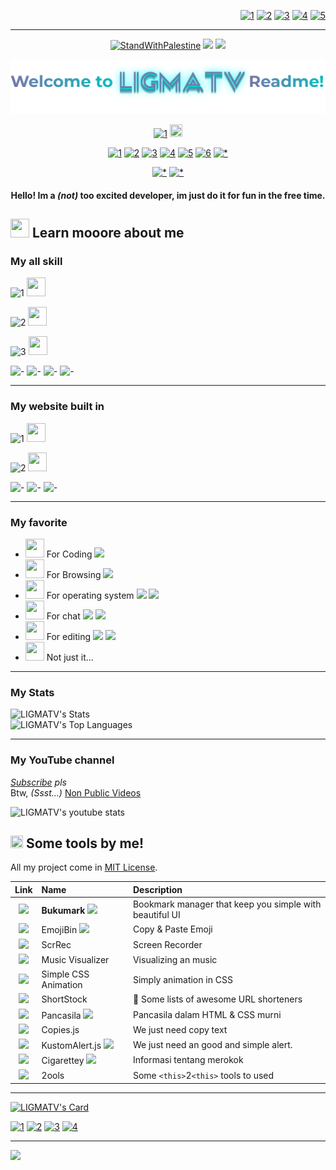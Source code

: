 <div align="right">

[![1](https://img.shields.io/badge/Telegram%20Animated%20Emojis-fff?style=flat-square&logo=github&logoColor=000)](https://github.com/Tarikul-Islam-Anik/Telegram-Animated-Emojis)
[![2](https://img.shields.io/badge/awesome%20badges-fff?style=flat-square&logo=github&logoColor=000)](https://github.com/Envoy-VC/awesome-badges) 
[![3](https://img.shields.io/badge/github%20readme%20stats-fff?style=flat-square&logo=github&logoColor=000)](https://github.com/anuraghazra/github-readme-stats) 
[![4](https://img.shields.io/badge/youtube%20stats%20card-fff?style=flat-square&logo=github&logoColor=000)](https://github.com/dhyeythumar/youtube-stats-card) 
[![5](https://img.shields.io/badge/github%20profile%20views%20counter-fff?style=flat-square&logo=github&logoColor=000)](https://github.com/antonkomarev/github-profile-views-counter)

</div>

---

<div align="center">

[![StandWithPalestine](https://raw.githubusercontent.com/Safouene1/support-palestine-banner/master/StandWithPalestine.svg)](https://techforpalestine.org/learn-more)
![](https://komarev.com/ghpvc/?username=LIGMATV&color=07bbbc&style=flat-square)
[![](https://img.shields.io/badge/Status-687790?style=flat-square&logo=proto.io&logoColor=15ff00)](https://l.hyperping.app/)
</p>

![HEADER](https://raw.githubusercontent.com/LIGMATV/LIGMATV/main/HEADER.svg)

[![1](https://img.shields.io/badge/Read%20My%20Blogs!-07bbbc?style=for-the-badge)](https://ligmatv.vercel.app/blog) <img src="https://raw.githubusercontent.com/Tarikul-Islam-Anik/Telegram-Animated-Emojis/main/Travel%20and%20Places/Rocket.webp" style="width:20px; height:20px;"> </p>

[![1](https://img.shields.io/badge/YouTube-FF0000?style=for-the-badge&logo=youtube&logoColor=white)](https://l-i.vercel.app/youtube)
[![2](https://img.shields.io/badge/GitHub-100000?style=for-the-badge&logo=github&logoColor=white)](https://github.com/LIGMATV)
[![3](https://custom-icon-badges.demolab.com/badge/Icon%20Pack%20Studio-f2f3f5?logo=ips&style=for-the-badge)](https://share.iconpackstudio.com/users/Fkfb)
[![4](https://custom-icon-badges.demolab.com/badge/Sticker.ly-0D50F7?logo=sticker.ly&style=for-the-badge&logoColor=white)](https://sticker.ly/user/officialligmatv)
[![5](https://custom-icon-badges.demolab.com/badge/Twibbon-9CE0F0?logo=twibbon&style=for-the-badge)](https://klip.id/user/64e31cf9bb8cabfbe8a55314)
[![6](https://img.shields.io/badge/Mastodon-6364FF?style=for-the-badge&logo=Mastodon&logoColor=white)](https://hear-me.social/@l)
[![*](https://img.shields.io/badge/Bu51nn3ss%20=%20Email-D14836?style=for-the-badge&logo=gmail&logoColor=white)](mailto:ligmatv.id@gmail.com)

[![*](https://img.shields.io/badge/File%20PPTX-B7472A?style=for-the-badge&logo=microsoft-powerpoint&logoColor=white)](https://github.com/kdensport/File-PPTX)
[![*](https://img.shields.io/badge/Video%20Lama-B7472A?style=for-the-badge&logo=youtube&logoColor=white)](https://github.com/kdensport/Videos)

#### Hello! Im a *(not)* too excited developer, im just do it for fun in the free time.

</div>

## <img src="https://raw.githubusercontent.com/Tarikul-Islam-Anik/Telegram-Animated-Emojis/main/Objects/Books.webp" style="width:30px; height:30px;"> Learn mooore about me
  
### My all skill

![1](https://img.shields.io/badge/HTML5-E34F26?style=for-the-badge&logo=html5&logoColor=white) <img src="https://raw.githubusercontent.com/Tarikul-Islam-Anik/Telegram-Animated-Emojis/main/People/Flexed%20Biceps.webp" style="width:30px; height:30px;">

![2](https://img.shields.io/badge/CSS3-1572B6?style=for-the-badge&logo=css3&logoColor=white) <img src="https://raw.githubusercontent.com/Tarikul-Islam-Anik/Telegram-Animated-Emojis/main/People/Flexed%20Biceps.webp" style="width:30px; height:30px;">

![3](https://img.shields.io/badge/JavaScript-F7DF1E?style=for-the-badge&logo=JavaScript&logoColor=white) <img src="https://raw.githubusercontent.com/Tarikul-Islam-Anik/Telegram-Animated-Emojis/main/Smileys/Confused%20Face.webp" style="width:30px; height:30px;">

![-](https://img.shields.io/badge/npm-CB3837?style=for-the-badge&logo=npm&logoColor=white) 
![-](https://img.shields.io/badge/Node.js-43853D?style=for-the-badge&logo=node.js&logoColor=white) 
![-](https://img.shields.io/badge/Sass-CC6699?style=for-the-badge&logo=sass&logoColor=white) 
![-](https://img.shields.io/badge/Markdown-000000?style=for-the-badge&logo=markdown&logoColor=white)

---

### My website built in

![1](https://img.shields.io/badge/GitHub-100000?style=for-the-badge&logo=github&logoColor=white)  <img src="https://raw.githubusercontent.com/Tarikul-Islam-Anik/Telegram-Animated-Emojis/main/Objects/File%20Folder.webp" style="width:30px; height:30px;">

![2](https://img.shields.io/badge/Vercel-000000?style=for-the-badge&logo=vercel&logoColor=white) <img src="https://raw.githubusercontent.com/Tarikul-Islam-Anik/Telegram-Animated-Emojis/main/People/Victory%20Hand.webp" style="width:30px; height:30px;">

![-](https://img.shields.io/badge/Docsify-42b983?style=for-the-badge) ![-](https://custom-icon-badges.demolab.com/badge/Protected%20by%20DMCA-c0ffbf?logo=dmca&style=for-the-badge) ![-](https://img.shields.io/badge/%E2%9C%A8%20My%20skills-07bbbc?style=for-the-badge)

---

### My favorite

*   <img src="https://raw.githubusercontent.com/Tarikul-Islam-Anik/Telegram-Animated-Emojis/main/Objects/Keyboard.webp" style="width:30px; height:30px;"> For Coding ![](https://img.shields.io/badge/VSCodium-0078D4?style=flat-square&logo=visual%20studio%20code&logoColor=white)   
*   <img src="https://raw.githubusercontent.com/Tarikul-Islam-Anik/Telegram-Animated-Emojis/main/Objects/Magnifying%20Glass%20Tilted%20Left.webp" style="width:30px; height:30px;"> For Browsing ![](https://img.shields.io/badge/Google_chrome-4285F4?style=flat-square&logo=Google-chrome&logoColor=white)   
*   <img src="https://raw.githubusercontent.com/Tarikul-Islam-Anik/Telegram-Animated-Emojis/main/Objects/Laptop.webp" style="width:30px; height:30px;"> For operating system ![](https://img.shields.io/badge/Windows-0078D6?style=flat-square&logo=windows&logoColor=white) ![](https://img.shields.io/badge/Android-3DDC84?style=flat-square&logo=android&logoColor=white)  
*   <img src="https://raw.githubusercontent.com/Tarikul-Islam-Anik/Telegram-Animated-Emojis/main/Symbols/Speech%20Balloon.webp" style="width:30px; height:30px;"> For chat ![](https://img.shields.io/badge/WhatsApp-25D366?style=flat-square&logo=whatsapp&logoColor=white) ![](https://custom-icon-badges.demolab.com/badge/ChatGPT-70A597?logo=chatgpt&style=flat-square&logoColor=white)  
*   <img src="https://raw.githubusercontent.com/Tarikul-Islam-Anik/Telegram-Animated-Emojis/main/Objects/Television.webp" style="width:30px; height:30px;"> For editing ![](https://custom-icon-badges.demolab.com/badge/Lunacy-179DE3?style=flat-square&logo=lunacy-editor&logoColor=white) ![](https://custom-icon-badges.demolab.com/badge/Windows%20Movie%20Maker-ebebeb?logo=wlmm&style=flat) 
*   <img src="https://raw.githubusercontent.com/Tarikul-Islam-Anik/Telegram-Animated-Emojis/main/Objects/Megaphone.webp" style="width:30px; height:30px;"> Not just it...
  
---

### My Stats

![LIGMATV's Stats](https://github-readme-stats.vercel.app/api?username=LIGMATV&theme=nord)  
![LIGMATV's Top Languages](https://github-readme-stats.vercel.app/api/top-langs/?username=LIGMATV&theme=nord&hide_border=false&include_all_commits=false&count_private=false)

---

### My YouTube channel

*[Subscribe](https://l-i.vercel.app/youtube) pls* <br>Btw, *(Ssst...)* [Non Public Videos](https://l-i.now.sh/nonpublic)

![LIGMATV's youtube stats](https://youtube-stats-card.vercel.app/api?channelid=UC8rQRn6PqLyzyAhpiiGcOjw&title_color=367B80&ion_color=893AEF&text_color=367B80&bg_color=EFF1F5)

## <img src="https://raw.githubusercontent.com/Tarikul-Islam-Anik/Telegram-Animated-Emojis/main/Objects/Luggage.webp" style="width:20px; height:20px;"> Some tools by me!

All my project come in [MIT License](https://opensource.org/license/mit).
  
| Link | Name | Description |
|:-:|:-|:-|
| [<img src="https://github.com/LIGMATV/LIGMATV/assets/143163098/930a931f-604a-4a19-9bda-ab53141acf75" width="80">](https://bukumark.vercel.app/)| **Bukumark** ![](https://img.shields.io/badge/Most%20updated!-07bbbc?style=flat-square) | Bookmark manager that keep you simple with beautiful UI |
| [<img src="https://github.com/LIGMATV/LIGMATV/assets/143163098/7ec10b0d-f4ff-4bf5-a9f6-c78f1b261b18" width="50">](https://emojibin.vercel.app/) | EmojiBin ![](https://img.shields.io/badge/First%20repostory-000?style=flat-square) | Copy & Paste Emoji |
|  [<img src="https://github.com/LIGMATV/LIGMATV/assets/143163098/3035351c-4424-43f3-9065-c91d3c9bfb74" width="50">](https://scrrec.vercel.app/) | ScrRec | Screen Recorder |
| [<img src="https://github.com/LIGMATV/LIGMATV/assets/143163098/574aa89f-0b77-4dda-9439-c23a7bc3d76e" width="50">](https://simplemusicvisualizer.vercel.app/) | Music Visualizer | Visualizing an music |
| [<img src="https://github.com/LIGMATV/LIGMATV/assets/143163098/9557d80d-a63d-4be0-8ecd-97317bc74a58" width="50">](https://simplecssanimation.vercel.app/) | Simple CSS Animation | Simply animation in CSS |
| [<img src="https://github.com/LIGMATV/LIGMATV/assets/143163098/a7704a37-1de3-45a6-b611-361776c89ab0" width="50">](https://l-i.now.sh/shortstock) | ShortStock | 🔗 Some lists of awesome URL shorteners |
| [<img src="https://github.com/LIGMATV/LIGMATV/assets/143163098/8ad5f234-eabf-4027-8ff7-b970d80cfac4" width="50">](https://pancasila.vercel.app/) | Pancasila ![](https://img.shields.io/badge/%F0%9F%8C%90%20Local-efefef?style=flat-square) | Pancasila dalam HTML & CSS murni |
| [<img src="https://github.com/LIGMATV/LIGMATV/assets/143163098/d1c880dd-7318-4769-90b3-6300e5647bce" width="50">](https://copies.vercel.app/) | Copies.js | We just need copy text |
| [<img src="https://github.com/LIGMATV/LIGMATV/assets/143163098/97c15b45-e8f7-4ec1-ad21-6069c9d4ce70" width="50">](https://kalert.vercel.app/) | KustomAlert.js ![](https://img.shields.io/badge/Failed-ff0000?style=flat-square) | We just need an good and simple alert. |
| [<img src="https://github.com/LIGMATV/LIGMATV/assets/143163098/2632f96d-8f19-4ea3-ada1-7fc82f19546b" width="50">](https://xn--b78h.vercel.app/) | Cigarettey ![](https://img.shields.io/badge/%F0%9F%8C%90%20Local-efefef?style=flat-square) | Informasi tentang merokok |
| [<img src="https://github.com/LIGMATV/LIGMATV/assets/143163098/f112dac4-748e-4287-a071-7cbad53b23ce" width="50">](https://2ools.vercel.app/) | 2ools | Some `<this>`2`<this>` tools to used |

---

[![LIGMATV's Card](https://github-readme-stats.vercel.app/api/pin/?username=LIGMATV&repo=Archives&theme=catppuccin_latte)](https://archivs.vercel.app/)

[![1](https://custom-icon-badges.demolab.com/badge/Arc%20Browser-000?logo=arcbrowser&style=for-the-badge&logoColor=white)](https://archivs.vercel.app/arc.net/index.html)
[![2](https://custom-icon-badges.demolab.com/badge/Is%20Arc%20On%20Windows%20Yet-000?logo=arcbrowser&style=for-the-badge&logoColor=white)](https://archivs.vercel.app/www.isarconwindowsyet.com/index.html)
[![3](https://img.shields.io/badge/Windows%207%20Games-000?style=for-the-badge&logo=windows-xp&logoColor=white)](https://archivs.vercel.app/win7games.com/index.html) 
[![4](https://img.shields.io/badge/PangoBright%20Screen%20Dimmer-000?style=for-the-badge)](https://archivs.vercel.app/pangobright.com/index.html)

---

<!-- Guestbook -->

![](https://hit.yhype.me/github/profile?user_id=143163098)
